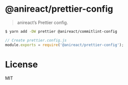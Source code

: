 # @anireact/prettier-config

> anireact’s Prettier config.

````bash
$ yarn add -DW prettier @anireact/commitlint-config
````

````javascript
// Create prettier.config.js
module.exports = require('@anireact/prettier-config');
````

# License

MIT
